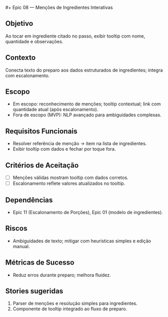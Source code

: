 #+ Epic 08 — Menções de Ingredientes Interativas

## Objetivo
Ao tocar em ingrediente citado no passo, exibir tooltip com nome, quantidade e observações.

## Contexto
Conecta texto do preparo aos dados estruturados de ingredientes; integra com escalonamento.

## Escopo
- Em escopo: reconhecimento de menções; tooltip contextual; link com quantidade atual (após escalonamento).
- Fora de escopo (MVP): NLP avançado para ambiguidades complexas.

## Requisitos Funcionais
- Resolver referência de menção → item na lista de ingredientes.
- Exibir tooltip com dados e fechar por toque fora.

## Critérios de Aceitação
- [ ] Menções válidas mostram tooltip com dados corretos.
- [ ] Escalonamento reflete valores atualizados no tooltip.

## Dependências
- Epic 11 (Escalonamento de Porções), Epic 01 (modelo de ingredientes).

## Riscos
- Ambiguidades de texto; mitigar com heurísticas simples e edição manual.

## Métricas de Sucesso
- Reduz erros durante preparo; melhora fluidez.

## Stories sugeridas
1. Parser de menções e resolução simples para ingredientes.
2. Componente de tooltip integrado ao fluxo de preparo.

